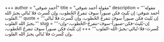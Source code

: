 +++
author = "أحمد شوقي"
title = "مقولة أحمد شوقي"
description = '''مقولة أحمد شوقي: ‏إن بُليتَ فكن صبوراً سوفَ تنفرجُ الخُطوب، وإن كُسرتَ فلا تُبالي يجبرُ الله القلوب.'''
quote = '''‏إن بُليتَ فكن صبوراً سوفَ تنفرجُ الخُطوب، وإن كُسرتَ فلا تُبالي يجبرُ الله القلوب.'''
slug = '''‏إن-بُليتَ-فكن-صبوراً-سوفَ-تنفرجُ-الخُطوب،-وإن-كُسرتَ-فلا-تُبالي-يجبرُ-الله-القلوب'''
+++
‏إن بُليتَ فكن صبوراً سوفَ تنفرجُ الخُطوب، وإن كُسرتَ فلا تُبالي يجبرُ الله القلوب.
